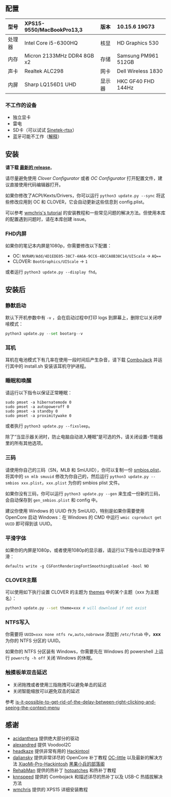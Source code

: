 ## 配置

| 型号      | XPS15-9550/MacBookPro13,3  | 版本     | 10.15.6 19G73 |
| :-------- | :------------------------- | :------- | :------------------ |
| 处理器 | Intel Core i5-6300HQ       | 核显 | HD Graphics 530     |
| 内存    | Micron 2133MHz DDR4 8GB x2 | 存储     | Samsung PM961 512GB |
| 声卡     | Realtek ALC298             | 网卡     | Dell Wireless 1830  |
| 内屏   | Sharp LQ156D1 UHD          | 显示器  | HKC GF40 FHD 144Hz  |

### 不工作的设备

- 独立显卡
- 雷电
- SD卡（可以试试 [Sinetek-rtsx](https://github.com/cholonam/Sinetek-rtsx)）
- 蓝牙可能不工作（[解释](https://github.com/xxxzc/xps15-9570-macos/issues/26)）

## 安装

**请下载 [最新的 release](https://github.com/xxxzc/xps15-9550-macos/releases/latest)**。

请尽量避免使用 *Clover Configurator* 或者 *OC Configurator* 打开配置文件，建议直接使用代码编辑器打开。

如果你修改了ACPI/Kexts/Drivers，你可以运行 `python3 update.py --sync` 将这些修改应用到 OC 和 CLOVER，它会自动更新这些信息到 config.plist。

可以参考 [wmchris's tutorial](https://github.com/wmchris/DellXPS15-9550-OSX) 的安装教程和一些常见问题的解决方法。但使用本库的配置遇到问题时，请在本库创建 issue。

### FHD内屏

如果你的笔记本内屏是1080p，你需要修改以下配置：

- OC:  `NVRAM/Add/4D1EDE05-38C7-4A6A-9CC6-4BCCA8B38C14/UIScale`  -> `AQ==`
- CLOVER: `BootGraphics/UIScale` -> `1`

或者运行 `python3 update.py --display fhd`。

## 安装后

### 静默启动

默认下开机参数中有 `-v` ，会在启动过程中打印 logs 到屏幕上，删除它以关闭啰嗦模式：

```python
python3 update.py --set bootarg--v
```

### 耳机

耳机在电池模式下有几率在使用一段时间后产生杂音，请下载 [ComboJack](https://github.com/hackintosh-stuff/ComboJack/tree/master/ComboJack_Installer) 并运行其中的 install.sh 安装该耳机守护进程。

### 睡眠和唤醒

请运行以下指令以保证正常睡眠：

```shell
sudo pmset -a hibernatemode 0
sudo pmset -a autopoweroff 0
sudo pmset -a standby 0
sudo pmset -a proximitywake 0
```

或者执行  `python3 update.py --fixsleep`。

除了“当显示器关闭时，防止电脑自动进入睡眠”是可选的外，请关闭设置-节能器里的所有其他选项。

### 三码

请使用你自己的三码（SN，MLB 和 SmUUID），你可以复制一份 [smbios.plist](./smbios.plist)，将其中的 `sn mlb smuuid` 修改为你自己的，然后运行 `python3 update.py --smbios xxx.plist`，`xxx.plist` 为你的 smbios plist 文件。

如果你没有三码，你可以运行 `python3 update.py --gen` 来生成一份新的三码，会自动保存到 `gen_smbios.plist` 和 config 中。

建议你使用 Windows 的 UUID 作为 SmUUID，特别是如果你需要使用 OpenCore 启动 Windows：在 Windows 的 CMD 中运行 `wmic csproduct get UUID` 即可得到该 UUID。

### 平滑字体

如果你的内屏是1080p，或者使用1080p的显示器，请运行以下指令以启动字体平滑：

```
defaults write -g CGFontRenderingFontSmoothingDisabled -bool NO
```

### CLOVER主题

可以使用如下执行设置 CLOVER 的主题为 [themes](https://sourceforge.net/p/cloverefiboot/themes/ci/master/tree/themes/) 中的某个主题（xxx 为主题名）：

```sh
python3 update.py --set theme=xxx # will download if not exist
```

### NTFS写入

你需要将 `UUID=xxx none ntfs rw,auto,nobrowse` 添加到 `/etc/fstab` 中，**xxx** 为你的 NTFS 分区的 UUID。

如果你的 NTFS 分区装有 Windows，你需要先在 Windows 的 powershell 上运行 `powercfg -h off` 关闭 Windows 的休眠。

### 触摸板单双击延迟

- 关闭拖拽或者使用三指拖拽可以避免单击的延迟
- 关闭智能缩放可以避免双击的延迟

参考 [is-it-possible-to-get-rid-of-the-delay-between-right-clicking-and-seeing-the-context-menu](https://apple.stackexchange.com/a/218181)

## 感谢

- [acidanthera](https://github.com/acidanthera) 提供绝大部分的驱动
- [alexandred](https://github.com/alexandred) 提供 VoodooI2C
- [headkaze](https://github.com/headkaze) 提供非常有用的 [Hackintool](https://www.tonymacx86.com/threads/release-hackintool-v2-8-6.254559/)
- [daliansky](https://github.com/daliansky) 提供非常详尽的 OpenCore 补丁教程 [OC-little](https://github.com/daliansky/OC-little/) 以及最新的解决方法 [XiaoMi-Pro-Hackintosh](https://github.com/daliansky/XiaoMi-Pro-Hackintosh) [黑果小兵的部落阁](https://blog.daliansky.net/)
- [RehabMan](https://github.com/RehabMan) 提供的热补丁 [hotpatches](https://github.com/RehabMan/OS-X-Clover-Laptop-Config/tree/master/hotpatch) 和热补丁教程
- [knnspeed](https://www.tonymacx86.com/threads/guide-dell-xps-15-9560-4k-touch-1tb-ssd-32gb-ram-100-adobergb.224486) 提供的 Combojack 和描述详尽的热补丁以及 USB-C 热插拔解决方法
- [wmchris](https://github.com/wmchris/DellXPS15-9550-OSX/tree/10.15) 提供的 XPS15 详细安装教程